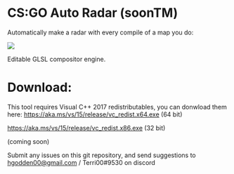 # CS:GO Auto Radar (soonTM)
Automatically make a radar with every compile of a map you do:

![](https://i.imgur.com/kEkdJND.png)

Editable GLSL compositor engine.

# Download:
This tool requires Visual C++ 2017 redistributables, you can donwload them here:
https://aka.ms/vs/15/release/vc_redist.x64.exe (64 bit)

https://aka.ms/vs/15/release/vc_redist.x86.exe (32 bit)

(coming soon)

Submit any issues on this git repository, and send suggestions to hgodden00@gmail.com / Terri00#9530 on discord
